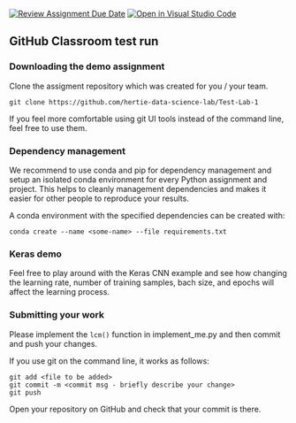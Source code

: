 [![Review Assignment Due Date](https://classroom.github.com/assets/deadline-readme-button-24ddc0f5d75046c5622901739e7c5dd533143b0c8e959d652212380cedb1ea36.svg)](https://classroom.github.com/a/UIS6jqyK)
[![Open in Visual Studio Code](https://classroom.github.com/assets/open-in-vscode-718a45dd9cf7e7f842a935f5ebbe5719a5e09af4491e668f4dbf3b35d5cca122.svg)](https://classroom.github.com/online_ide?assignment_repo_id=11803612&assignment_repo_type=AssignmentRepo)

## GitHub Classroom test run

### Downloading the demo assignment
Clone the assigment repository which was created for you / your team. 
```
git clone https://github.com/hertie-data-science-lab/Test-Lab-1
```
If you feel more comfortable using git UI tools instead of the command line, feel free to use them.

### Dependency management

We recommend to use conda and pip for dependency management and setup an isolated conda environment for every Python assignment and project. This helps to cleanly management dependencies and makes it easier for other people to reproduce your results.

A conda environment with the specified dependencies can be created with:
```
conda create --name <some-name> --file requirements.txt
```

### Keras demo

Feel free to play around with the Keras CNN example and see how changing the learning rate, number of training samples, bach size, and epochs will affect the learning process.


### Submitting your work

Please implement the `lcm()` function in implement_me.py and then commit and push your changes.

If you use git on the command line, it works as follows:
```
git add <file to be added>
git commit -m <commit msg - briefly describe your change>
git push
```

Open your repository on GitHub and check that your commit is there.
